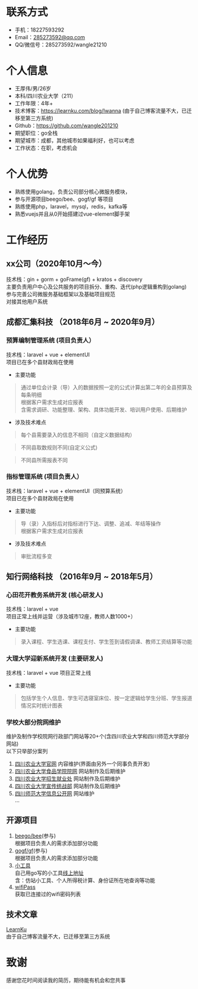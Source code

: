 # 联系方式

- 手机：18227593292
- Email：285273592@qq.com
- QQ/微信号：285273592/wangle21210

# 个人信息

 - 王厚伟/男/26岁
 - 本科/四川农业大学（211）
 - 工作年限：4年+
 - 技术博客：https://learnku.com/blog/Iwanna (由于自己博客流量不大，已迁移至第三方系统)
 - Github：https://github.com/wangle201210
 - 期望职位：go全栈
 - 期望城市：成都，其他城市如果福利好，也可以考虑
 - 工作状态：在职，考虑机会

# 个人优势
 - 熟练使用golang，负责公司部分核心微服务模块，
 - 参与开源项目beego/bee、gogf/gf 等项目
 - 熟练使用php，laravel，mysql，redis，kafka等
 - 熟悉vuejs并且从0开始搭建过vue-element脚手架
 
# 工作经历

## xx公司（2020年10月～今）  
技术栈：gin + gorm + goFrame(gf) + kratos + discovery  
主要负责用户中心及公共服务的项目拆分、重构、迭代(php逻辑重构到golang)  
参与完善公司微服务基础框架以及基础项目规范  
对接其他用户系统  

## 成都汇集科技 （2018年6月 ~ 2020年9月）

### 预算编制管理系统 (项目负责人）
技术栈：laravel + vue + elementUI  
项目已在多个县财政局在使用
 - 主要功能
 > 通过单位会计录（导）入的数据按照一定的公式计算出第二年的全县预算及每条明细  
根据客户需求生成对应报表  
含需求调研、功能整理、架构、具体功能开发、培训用户使用、后期维护  
 - 涉及技术难点
 > 每个县需要录入的信息不相同（自定义数据结构）

 > 不同县取数规则不同(自定义公式)

 > 不同县所需报表不同   

### 指标管理系统 (项目负责人）
技术栈：laravel + vue + elementUI（同预算系统）  
项目已在多个县财政局在使用
 - 主要功能
 > 导（录）入指标后对指标进行下达、调整、追减、年结等操作  
根据客户需求生成对应报表  
 - 涉及技术难点
 > 审批流程多变

## 知行网络科技 （2016年9月 ~ 2018年5月）

### 心田花开教务系统开发 (核心研发人)
技术栈：laravel + vue  
项目正常上线并运营（涉及城市12座，教师人数1000+）
 - 主要功能
 > 录入课程、学生选课、课程支付、学生签到请假调课、教师工资结算等功能  

### 大理大学迎新系统开发 (主要研发人)
技术栈：laravel + vue
项目正常上线
 - 主要功能
 > 包括学生个人信息、学生可选寝室床位、按一定逻辑给学生分班、学生报道情况实时统计图表

### 学校大部分院网维护
维护及制作学校院网行政部门网站等20+个(含四川农业大学和四川师范大学部分网站)  
以下只举部分案列
1. [四川农业大学官网](https://www.sicau.edu.cn) 内容维护(界面由另外一个同事负责开发)  
1. [四川农业大学食品学院院网](https://lixueyuan.sicau.edu.cn) 网站制作及后期维护
1. [四川农业大学招生就业处](https://zjc.sicau.edu.cn) 网站制作及后期维护
1. [四川农业大学宣传统战部](https://xtb.sicau.edu.cn) 网站制作及后期维护
1. [四川师范大学信息公开网](http://xb.sicnu.edu.cn/p/31) 网站维护   
... 

## 开源项目
1. [beego/bee](https://github.com/beego/bee)(参与)  
根据项目负责人的需求添加部分功能
1. [gogf/gf](https://github.com/gogf/gf)(参与)  
根据项目负责人的需求添加部分功能
1. [小工具](https://github.com/wangle201210/tools)  
自己用go写的小工具[线上地址](http://tools.iwangle.me/)  
含：仿站小工具、个人所得税计算、身份证所在地查询等功能
1. [wifiPass](https://github.com/wangle201210/wifiPass)  
获取已连接过的wifi密码列表

## 技术文章
[LearnKu](https://learnku.com/blog/Iwanna)  
由于自己博客流量不大，已迁移至第三方系统

# 致谢
感谢您花时间阅读我的简历，期待能有机会和您共事
